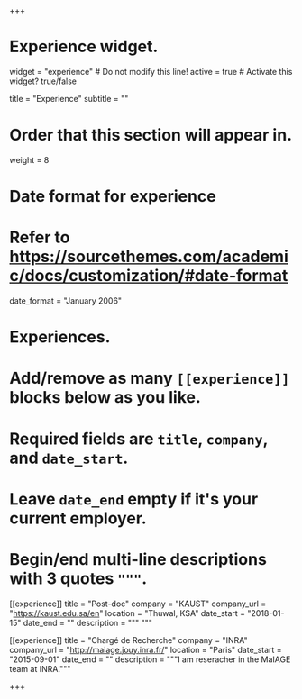 +++
# Experience widget.
widget = "experience"  # Do not modify this line!
active = true  # Activate this widget? true/false

title = "Experience"
subtitle = ""

# Order that this section will appear in.
weight = 8

# Date format for experience
#   Refer to https://sourcethemes.com/academic/docs/customization/#date-format
date_format = "January 2006"

# Experiences.
#   Add/remove as many `[[experience]]` blocks below as you like.
#   Required fields are `title`, `company`, and `date_start`.
#   Leave `date_end` empty if it's your current employer.
#   Begin/end multi-line descriptions with 3 quotes `"""`.
[[experience]]
  title = "Post-doc"
  company = "KAUST"
  company_url = "https://kaust.edu.sa/en"
  location = "Thuwal, KSA"
  date_start = "2018-01-15"
  date_end = ""
  description = """   """

[[experience]]
  title = "Chargé de Recherche"
  company = "INRA"
  company_url = "http://maiage.jouy.inra.fr/"
  location = "Paris"
  date_start = "2015-09-01"
  date_end = ""
  description = """I am reseracher in the MaIAGE team at  INRA."""

+++
